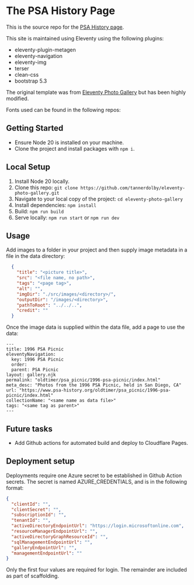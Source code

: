# The PSA History Page

This is the source repo for the [PSA History page](https://www.psa-history.org/).

This site is maintained using Eleventy using the following plugins:
- eleventy-plugin-metagen
- eleventy-navigation
- eleventy-img
- terser
- clean-css
- bootstrap 5.3

The original template was from [Eleventy Photo Gallery](https://github.com/tannerdolby/eleventy-photo-gallery) but has been highly modified.

Fonts used can be found in the following repos:

## Getting Started

- Ensure Node 20 is installed on your machine.
- Clone the project and install packages with `npm i`.


## Local Setup
1. Install Node 20 locally.
2. Clone this repo: `git clone https://github.com/tannerdolby/eleventy-photo-gallery.git`
3. Navigate to your local copy of the project: `cd eleventy-photo-gallery`
4. Install dependencies: `npm install`
5. Build: `npm run build`
6. Serve locally: `npm run start` or `npm run dev`

## Usage
Add images to a folder in your project and then supply image metadata in a file in the data directory:

```json
  {
    "title": "<picture title>",
    "src": "<file name, no path>",
    "tags": "<page tag>",
    "alt": "",
    "imgDir": "./src/images/<directory>/",
    "outputDir": "/images/<directory>",
    "pathToRoot": "../../..",
    "credit": ""
  }
```

Once the image data is supplied within the data file, add a page to use the data:

```
---
title: 1996 PSA Picnic
eleventyNavigation:
  key: 1996 PSA Picnic
  order:
  parent: PSA Picnic
layout: gallery.njk
permalink: "oldtimer/psa_picnic/1996-psa-picnic/index.html"
meta_desc: "Photos from the 1996 PSA Picnic, held in San Diego, CA"
url: "https://www.psa-history.org/oldtimer/psa_picnic/1996-psa-picnic/index.html"
collectionName: "<same name as data file>"
tags: "<same tag as parent>"
---
```

## Future tasks

- Add Github actions for automated build and deploy to Cloudflare Pages.

## Deployment setup

Deployments require one Azure secret to be established in Github Action secrets. The secret is named AZURE_CREDENTIALS, and is in the following format:

```json
{
  "clientId": "",
  "clientSecret": "",
  "subscriptionId": "",
  "tenantId": "",
  "activeDirectoryEndpointUrl": "https://login.microsoftonline.com",
  "resourceManagerEndpointUrl": "",
  "activeDirectoryGraphResourceId": "",
  "sqlManagementEndpointUrl": "",
  "galleryEndpointUrl": "",
  "managementEndpointUrl": ""
}
```

Only the first four values are required for login. The remainder are included as part of scaffolding.